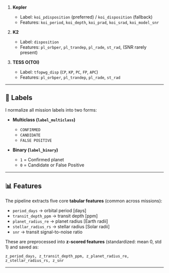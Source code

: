 
1. **Kepler**  
   - Label: `koi_pdisposition` (preferred) / `koi_disposition` (fallback)  
   - Features: `koi_period`, `koi_depth`, `koi_prad`, `koi_srad`, `koi_model_snr`

2. **K2**  
   - Label: `disposition`  
   - Features: `pl_orbper`, `pl_trandep`, `pl_rade`, `st_rad`, (SNR rarely present)

3. **TESS O(TOI)**  
   - Label: `tfopwg_disp` (`CP`, `KP`, `PC`, `FP`, `APC`)  
   - Features: `pl_orbper`, `pl_trandep`, `pl_rade`, `st_rad`  

---

## 🧾 Labels
I normalize all mission labels into two forms:

- **Multiclass (`label_multiclass`)**  
  - `CONFIRMED`  
  - `CANDIDATE`  
  - `FALSE POSITIVE`

- **Binary (`label_binary`)**  
  - `1` = Confirmed planet  
  - `0` = Candidate or False Positive  

---

## 📊 Features
The pipeline extracts five core **tabular features** (common across missions):

- `period_days` → orbital period [days]  
- `transit_depth_ppm` → transit depth [ppm]  
- `planet_radius_re` → planet radius [Earth radii]  
- `stellar_radius_rs` → stellar radius [Solar radii]  
- `snr` → transit signal-to-noise ratio  

These are preprocessed into **z-scored features** (standardized: mean 0, std 1) and saved as:  

```
z_period_days, z_transit_depth_ppm, z_planet_radius_re, z_stellar_radius_rs, z_snr
```

---
